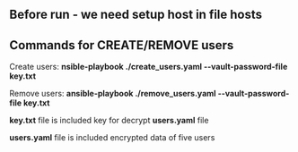 ## Before run - we need setup host in file hosts

## Commands for CREATE/REMOVE users

Create users:   **nsible-playbook ./create_users.yaml  --vault-password-file key.txt**

Remove users:   **ansible-playbook ./remove_users.yaml  --vault-password-file key.txt**


**key.txt** file is included key for decrypt **users.yaml** file

**users.yaml** file is included encrypted data of five users